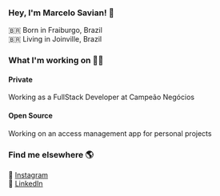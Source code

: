 ### Hey, I'm Marcelo Savian! 👋

🇧🇷 Born in Fraiburgo, Brazil <br>
🇧🇷 Living in Joinville, Brazil

### What I'm working on 👨‍💻

#### Private
Working as a FullStack Developer at Campeão Negócios

#### Open Source
Working on an access management app for personal projects

### Find me elsewhere 🌎

📸 [Instagram](https://instagram.com/marcelosavian) <br>
💼 [LinkedIn](https://www.linkedin.com/in/marcelo-savian-98927715b/) <br>

